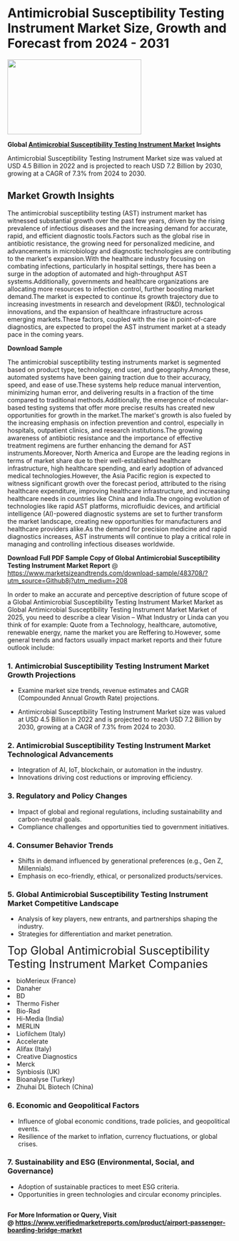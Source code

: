 <H1>Antimicrobial Susceptibility Testing Instrument Market Size, Growth and Forecast from 2024 - 2031</H1><img class="aligncenter size-medium wp-image-584254" src="https://thirdeyenews.in/wp-content/uploads/2024/09/Global-Market-Research-300x168.jpeg" alt="" width="300" height="168" /><p><strong>Global&nbsp;<a href="https://www.marketsizeandtrends.com/download-sample/483708/?utm_source=Github8j?utm_medium=208">Antimicrobial Susceptibility Testing Instrument Market</a> Insights</strong></p><p>Antimicrobial Susceptibility Testing Instrument Market size was valued at USD 4.5 Billion in 2022 and is projected to reach USD 7.2 Billion by 2030, growing at a CAGR of 7.3% from 2024 to 2030.</p><p><h2>Market Growth Insights</h2> <p>The antimicrobial susceptibility testing (AST) instrument market has witnessed substantial growth over the past few years, driven by the rising prevalence of infectious diseases and the increasing demand for accurate, rapid, and efficient diagnostic tools.Factors such as the global rise in antibiotic resistance, the growing need for personalized medicine, and advancements in microbiology and diagnostic technologies are contributing to the market's expansion.With the healthcare industry focusing on combating infections, particularly in hospital settings, there has been a surge in the adoption of automated and high-throughput AST systems.Additionally, governments and healthcare organizations are allocating more resources to infection control, further boosting market demand.The market is expected to continue its growth trajectory due to increasing investments in research and development (R&D), technological innovations, and the expansion of healthcare infrastructure across emerging markets.These factors, coupled with the rise in point-of-care diagnostics, are expected to propel the AST instrument market at a steady pace in the coming years.</p> <p><strong>Download Sample</strong></p> <p>The antimicrobial susceptibility testing instruments market is segmented based on product type, technology, end user, and geography.Among these, automated systems have been gaining traction due to their accuracy, speed, and ease of use.These systems help reduce manual intervention, minimizing human error, and delivering results in a fraction of the time compared to traditional methods.Additionally, the emergence of molecular-based testing systems that offer more precise results has created new opportunities for growth in the market.The market's growth is also fueled by the increasing emphasis on infection prevention and control, especially in hospitals, outpatient clinics, and research institutions.The growing awareness of antibiotic resistance and the importance of effective treatment regimens are further enhancing the demand for AST instruments.Moreover, North America and Europe are the leading regions in terms of market share due to their well-established healthcare infrastructure, high healthcare spending, and early adoption of advanced medical technologies.However, the Asia Pacific region is expected to witness significant growth over the forecast period, attributed to the rising healthcare expenditure, improving healthcare infrastructure, and increasing healthcare needs in countries like China and India.The ongoing evolution of technologies like rapid AST platforms, microfluidic devices, and artificial intelligence (AI)-powered diagnostic systems are set to further transform the market landscape, creating new opportunities for manufacturers and healthcare providers alike.As the demand for precision medicine and rapid diagnostics increases, AST instruments will continue to play a critical role in managing and controlling infectious diseases worldwide.</p> <p><span class=""><strong>Download Full PDF Sample Copy of Global Antimicrobial Susceptibility Testing Instrument Market Report</strong> @ <a href="https://www.marketsizeandtrends.com/download-sample/483708/?utm_source=Github8j?utm_medium=208" target="_blank">https://www.marketsizeandtrends.com/download-sample/483708/?utm_source=Github8j?utm_medium=208</a></span></p><p>In order to make an accurate and perceptive description of future scope of a Global&nbsp;Antimicrobial Susceptibility Testing Instrument Market Market as Global&nbsp;Antimicrobial Susceptibility Testing Instrument Market Market of 2025, you need to describe a clear Vision &ndash; What Industry or Linda can you think of for example: Quote from a Technology, healthcare, automotive, renewable energy, name the market you are Reffering to.However, some general trends and factors usually impact market reports and their future outlook include:</p><h3>1.&nbsp;<strong>Antimicrobial Susceptibility Testing Instrument Market Growth Projections</strong></h3><ul><li>Examine market size trends, revenue estimates and CAGR (Compounded Annual Growth Rate) projections.</li><li><p>Antimicrobial Susceptibility Testing Instrument Market size was valued at USD 4.5 Billion in 2022 and is projected to reach USD 7.2 Billion by 2030, growing at a CAGR of 7.3% from 2024 to 2030.</p></li></ul><h3>2.&nbsp;<strong>Antimicrobial Susceptibility Testing Instrument Market Technological Advancements</strong></h3><ul><li>Integration of AI, IoT, blockchain, or automation in the industry.</li><li>Innovations driving cost reductions or improving efficiency.</li></ul><h3>3.&nbsp;<strong>Regulatory and Policy Changes</strong></h3><ul><li>Impact of global and regional regulations, including sustainability and carbon-neutral goals.</li><li>Compliance challenges and opportunities tied to government initiatives.</li></ul><h3>4.&nbsp;<strong>Consumer Behavior Trends</strong></h3><ul><li>Shifts in demand influenced by generational preferences (e.g., Gen Z, Millennials).</li><li>Emphasis on eco-friendly, ethical, or personalized products/services.</li></ul><h3>5.&nbsp;<strong>Global Antimicrobial Susceptibility Testing Instrument Market Competitive Landscape</strong></h3><ul><li>Analysis of key players, new entrants, and partnerships shaping the industry.</li><li>Strategies for differentiation and market penetration.</li></ul><p data-pm-slice="1 1 []"><span style="color: inherit; font-family: inherit; font-size: 25px;">Top Global Antimicrobial Susceptibility Testing Instrument Market Companies</span></p><div class="" data-test-id=""><p><li>bioMerieux (France)</li><li> Danaher</li><li> BD</li><li> Thermo Fisher</li><li> Bio-Rad</li><li> Hi-Media (India)</li><li> MERLIN</li><li> Liofilchem (Italy)</li><li> Accelerate</li><li> Alifax (Italy)</li><li> Creative Diagnostics</li><li> Merck</li><li> Synbiosis (UK)</li><li> Bioanalyse (Turkey)</li><li> Zhuhai DL Biotech (China)</li></p></div><h3>6.&nbsp;<strong>Economic and Geopolitical Factors</strong></h3><ul><li>Influence of global economic conditions, trade policies, and geopolitical events.</li><li>Resilience of the market to inflation, currency fluctuations, or global crises.</li></ul><h3>7.&nbsp;<strong>Sustainability and ESG (Environmental, Social, and Governance)</strong></h3><ul><li>Adoption of sustainable practices to meet ESG criteria.</li><li>Opportunities in green technologies and circular economy principles.</li></ul><h2><strong style="font-size: 14px;">For More Information or Query, Visit @&nbsp;</strong><a style="background-color: #ffffff; font-size: 14px;" href="https://www.marketsizeandtrends.com/report/antimicrobial-susceptibility-testing-instrument-market/" target="_blank">https://www.verifiedmarketreports.com/product/airport-passenger-boarding-bridge-market</a></h2>